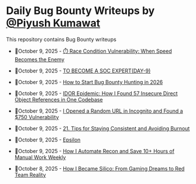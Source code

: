 # Daily Bug Bounty Writeups by [@Piyush Kumawat](https://twitter.com/piyush_supiy) 
This repository contains Bug Bounty writeups

<!-- BLOG-POST-LIST:START -->
 - 💯October 9, 2025 - [⏱️ Race Condition Vulnerability: When Speed Becomes the Enemy](https://medium.com/@somnadh0000/%EF%B8%8F-race-condition-vulnerability-when-speed-becomes-the-enemy-69315f95b13c?source=rss------bug_bounty-5) 

 - 💯October 9, 2025 - [TO BECOME A SOC EXPERT&lpar;DAY-9&rpar;](https://medium.com/@VulnHunt3r/to-become-a-soc-expert-day-9-a601e9e69681?source=rss------bug_bounty-5) 

 - 💯October 9, 2025 - [How to Start Bug Bounty Hunting in 2026](https://su6osec.medium.com/how-to-start-bug-bounty-hunting-in-2026-31c97f44925a?source=rss------bug_bounty-5) 

 - 💯October 9, 2025 - [IDOR Epidemic: How I Found 57 Insecure Direct Object References in One Codebase](https://medium.com/@iski/idor-epidemic-how-i-found-57-insecure-direct-object-references-in-one-codebase-0bfab17d156a?source=rss------bug_bounty-5) 

 - 💯October 9, 2025 - [I Opened a Random URL in Incognito and Found a $750 Vulnerability](https://vijetareigns.medium.com/i-opened-a-random-url-in-incognito-and-found-a-750-vulnerability-d8b04b0457c9?source=rss------bug_bounty-5) 

 - 💯October 9, 2025 - [21. Tips for Staying Consistent and Avoiding Burnout](https://infosecwriteups.com/21-tips-for-staying-consistent-and-avoiding-burnout-a6ebeef29c4f?source=rss------bug_bounty-5) 

 - 💯October 9, 2025 - [Epsilon](https://goodnightdev.medium.com/epsilon-fd4d616fe9cd?source=rss------bug_bounty-5) 

 - 💯October 9, 2025 - [How I Automate Recon and Save 10+ Hours of Manual Work Weekly](https://levelup.gitconnected.com/how-i-automate-recon-and-save-10-hours-of-manual-work-weekly-a7f5833b7417?source=rss------bug_bounty-5) 

 - 💯October 8, 2025 - [How I Became Silico: From Gaming Dreams to Red Team Reality](https://medium.com/@silicoindustries/silico-story-db4c5292a356?source=rss------bug_bounty-5) 
<!-- BLOG-POST-LIST:END -->
